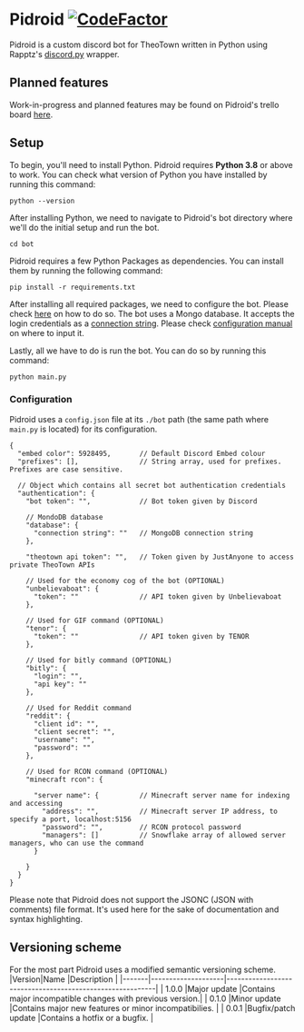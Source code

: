 # Pidroid [![CodeFactor](https://www.codefactor.io/repository/github/justanyones/pidroid/badge)](https://www.codefactor.io/repository/github/justanyones/pidroid)

Pidroid is a custom discord bot for TheoTown written in Python using Rapptz's [discord.py](https://github.com/Rapptz/discord.py) wrapper.

## Planned features

Work-in-progress and planned features may be found on Pidroid's trello board [here](https://trello.com/b/1ZLnbi2A/pidroid).

## Setup

To begin, you'll need to install Python. Pidroid requires **Python 3.8** or above to work. You can check what version of Python you have installed by running this command:

```shell
python --version
```

After installing Python, we need to navigate to Pidroid's bot directory where we'll do the initial setup and run the bot.

```shell
cd bot
```

Pidroid requires a few Python Packages as dependencies. You can install them by running the following command:

```shell
pip install -r requirements.txt
```

After installing all required packages, we need to configure the bot. Please check [here](#configuration) on how to do so.
The bot uses a Mongo database. It accepts the login credentials as a [connection string](https://docs.mongodb.com/manual/reference/connection-string/#standard-connection-string-format). Please check [configuration manual](#configuration) on where to input it.

Lastly, all we have to do is run the bot. You can do so by running this command:

```shell
python main.py
```

### Configuration

Pidroid uses a `config.json` file at its `./bot` path (the same path where `main.py` is located) for its configuration.

```jsonc
{
  "embed color": 5928495,       // Default Discord Embed colour
  "prefixes": [],               // String array, used for prefixes. Prefixes are case sensitive.

  // Object which contains all secret bot authentication credentials
  "authentication": {
    "bot token": "",            // Bot token given by Discord

    // MondoDB database
    "database": {
      "connection string": ""   // MongoDB connection string
    },

    "theotown api token": "",   // Token given by JustAnyone to access private TheoTown APIs

    // Used for the economy cog of the bot (OPTIONAL)
    "unbelievaboat": {
      "token": ""               // API token given by Unbelievaboat
    },

    // Used for GIF command (OPTIONAL)
    "tenor": {
      "token": ""               // API token given by TENOR
    },
  
    // Used for bitly command (OPTIONAL)
    "bitly": {
      "login": "",
      "api key": ""
    },

    // Used for Reddit command
    "reddit": {
      "client id": "",
      "client secret": "",
      "username": "",
      "password": ""
    },

    // Used for RCON command (OPTIONAL)
    "minecraft rcon": {

      "server name": {          // Minecraft server name for indexing and accessing
        "address": "",          // Minecraft server IP address, to specify a port, localhost:5156
        "password": "",         // RCON protocol password
        "managers": []          // Snowflake array of allowed server managers, who can use the command
      }

    }
  }
}
```

Please note that Pidroid does not support the JSONC (JSON with comments) file format. It's used here for the sake of documentation and syntax highlighting.

## Versioning scheme

For the most part Pidroid uses a modified semantic versioning scheme.
|Version|Name                |Description                                               |
|-------|--------------------|----------------------------------------------------------|
| 1.0.0 |Major update        |Contains major incompatible changes with previous version.|
| 0.1.0 |Minor update        |Contains major new features or minor incompatibilies.     |
| 0.0.1 |Bugfix/patch update |Contains a hotfix or a bugfix.                            |
